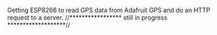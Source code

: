 Getting ESP8266 to read GPS data from Adafruit GPS and do an HTTP request to a server.
//***************** still in progress *******************//
